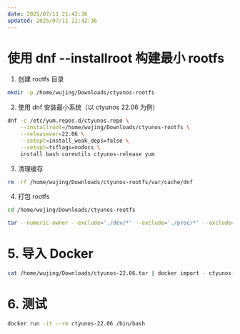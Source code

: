 ```yaml
---
date: 2025/07/11 21:42:36
updated: 2025/07/11 21:42:36
---
```


# 使用 dnf --installroot 构建最小 rootfs

1. 创建 rootfs 目录

```bash
mkdir -p /home/wujing/Downloads/ctyunos-rootfs
```

2. 使用 dnf 安装最小系统（以 ctyunos 22.06 为例）

```bash
dnf -c /etc/yum.repos.d/ctyunos.repo \
    --installroot=/home/wujing/Downloads/ctyunos-rootfs \
    --releasever=22.06 \
    --setopt=install_weak_deps=false \
    --setopt=tsflags=nodocs \
    install bash coreutils ctyunos-release yum
```

3. 清理缓存

```bash
rm -rf /home/wujing/Downloads/ctyunos-rootfs/var/cache/dnf
```

4. 打包 rootfs

```bash
cd /home/wujing/Downloads/ctyunos-rootfs
```

```bash
tar --numeric-owner --exclude='./dev/*' --exclude='./proc/*' --exclude='./sys/*' -cvf ../ctyunos-22.06.tar .
```

# 5. 导入 Docker

```bash
cat /home/wujing/Downloads/ctyunos-22.06.tar | docker import - ctyunos-22.06
```

# 6. 测试

```bash
docker run -it --rm ctyunos-22.06 /bin/bash
```
